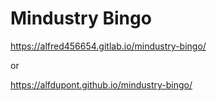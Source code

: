 # Mindustry Bingo

https://alfred456654.gitlab.io/mindustry-bingo/

or

https://alfdupont.github.io/mindustry-bingo/